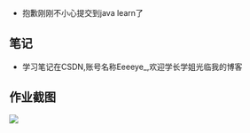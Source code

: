 * 抱歉刚刚不小心提交到java learn了

## 笔记

* 学习笔记在CSDN,账号名称Eeeeye_,欢迎学长学姐光临我的博客
## 作业截图
![](https://note.youdao.com/s/GaJZ0r8B)
